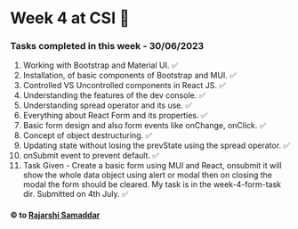 # Week 4 at CSI 🚀

### Tasks completed in this week - 30/06/2023

1. Working with Bootstrap and Material UI. ✅
2. Installation, of basic components of Bootstrap and MUI. ✅
3. Controlled VS Uncontrolled components in React JS. ✅
4. Understanding the features of the dev console. ✅
5. Understanding spread operator and its use. ✅
6. Everything about React Form and its properties. ✅
7. Basic form design and also form events like onChange, onClick. ✅
8. Concept of object destructuring. ✅
9. Updating state without losing the prevState using the spread operator. ✅
10. onSubmit event to prevent default. ✅
11. Task Given - Create a basic form using MUI and React, onsubmit it will show the whole data object using alert or modal then on closing the modal the form should be cleared. My task is in the week-4-form-task dir. Submitted on 4th July. ✅

#### © to [Rajarshi Samaddar](https://www.linkedin.com/in/rajarshisamaddar/)
